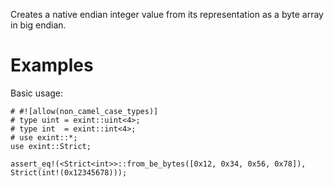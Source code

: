 Creates a native endian integer value from its representation as a byte array in big endian.

# Examples

Basic usage:

```
# #![allow(non_camel_case_types)]
# type uint = exint::uint<4>;
# type int  = exint::int<4>;
# use exint::*;
use exint::Strict;

assert_eq!(<Strict<int>>::from_be_bytes([0x12, 0x34, 0x56, 0x78]), Strict(int!(0x12345678)));
```
